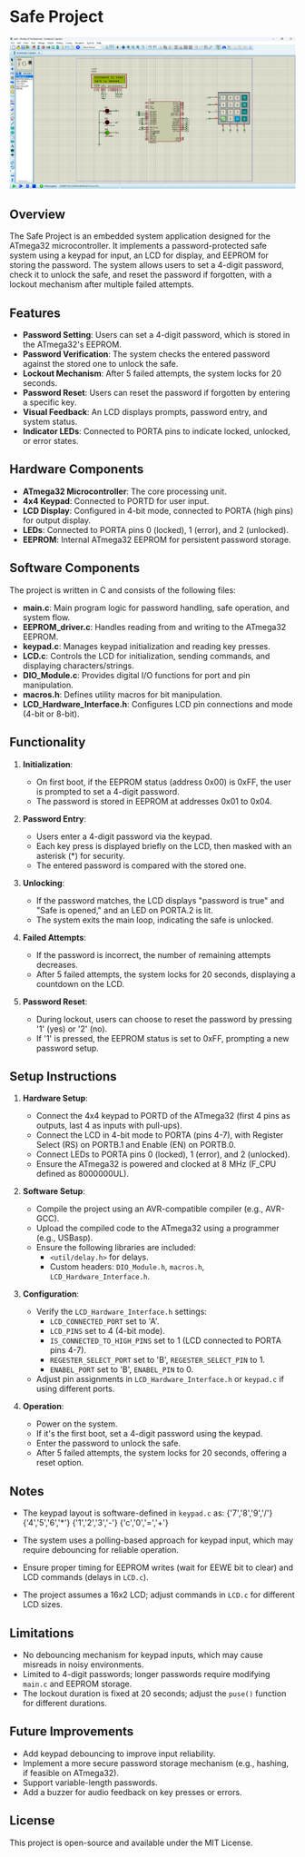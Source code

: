 # Safe Project

![Safe Project Screenshot](https://github.com/Ahmed2222002/Embedded-Systems/raw/Safe_Project/Screenshot.png)

## Overview
The Safe Project is an embedded system application designed for the ATmega32 microcontroller. It implements a password-protected safe system using a keypad for input, an LCD for display, and EEPROM for storing the password. The system allows users to set a 4-digit password, check it to unlock the safe, and reset the password if forgotten, with a lockout mechanism after multiple failed attempts.

## Features
- **Password Setting**: Users can set a 4-digit password, which is stored in the ATmega32's EEPROM.
- **Password Verification**: The system checks the entered password against the stored one to unlock the safe.
- **Lockout Mechanism**: After 5 failed attempts, the system locks for 20 seconds.
- **Password Reset**: Users can reset the password if forgotten by entering a specific key.
- **Visual Feedback**: An LCD displays prompts, password entry, and system status.
- **Indicator LEDs**: Connected to PORTA pins to indicate locked, unlocked, or error states.

## Hardware Components
- **ATmega32 Microcontroller**: The core processing unit.
- **4x4 Keypad**: Connected to PORTD for user input.
- **LCD Display**: Configured in 4-bit mode, connected to PORTA (high pins) for output display.
- **LEDs**: Connected to PORTA pins 0 (locked), 1 (error), and 2 (unlocked).
- **EEPROM**: Internal ATmega32 EEPROM for persistent password storage.

## Software Components
The project is written in C and consists of the following files:

- **main.c**: Main program logic for password handling, safe operation, and system flow.
- **EEPROM_driver.c**: Handles reading from and writing to the ATmega32 EEPROM.
- **keypad.c**: Manages keypad initialization and reading key presses.
- **LCD.c**: Controls the LCD for initialization, sending commands, and displaying characters/strings.
- **DIO_Module.c**: Provides digital I/O functions for port and pin manipulation.
- **macros.h**: Defines utility macros for bit manipulation.
- **LCD_Hardware_Interface.h**: Configures LCD pin connections and mode (4-bit or 8-bit).

## Functionality
1. **Initialization**:
   - On first boot, if the EEPROM status (address 0x00) is 0xFF, the user is prompted to set a 4-digit password.
   - The password is stored in EEPROM at addresses 0x01 to 0x04.

2. **Password Entry**:
   - Users enter a 4-digit password via the keypad.
   - Each key press is displayed briefly on the LCD, then masked with an asterisk (*) for security.
   - The entered password is compared with the stored one.

3. **Unlocking**:
   - If the password matches, the LCD displays "password is true" and "Safe is opened," and an LED on PORTA.2 is lit.
   - The system exits the main loop, indicating the safe is unlocked.

4. **Failed Attempts**:
   - If the password is incorrect, the number of remaining attempts decreases.
   - After 5 failed attempts, the system locks for 20 seconds, displaying a countdown on the LCD.

5. **Password Reset**:
   - During lockout, users can choose to reset the password by pressing '1' (yes) or '2' (no).
   - If '1' is pressed, the EEPROM status is set to 0xFF, prompting a new password setup.

## Setup Instructions
1. **Hardware Setup**:
   - Connect the 4x4 keypad to PORTD of the ATmega32 (first 4 pins as outputs, last 4 as inputs with pull-ups).
   - Connect the LCD in 4-bit mode to PORTA (pins 4-7), with Register Select (RS) on PORTB.1 and Enable (EN) on PORTB.0.
   - Connect LEDs to PORTA pins 0 (locked), 1 (error), and 2 (unlocked).
   - Ensure the ATmega32 is powered and clocked at 8 MHz (F_CPU defined as 8000000UL).

2. **Software Setup**:
   - Compile the project using an AVR-compatible compiler (e.g., AVR-GCC).
   - Upload the compiled code to the ATmega32 using a programmer (e.g., USBasp).
   - Ensure the following libraries are included:
     - `<util/delay.h>` for delays.
     - Custom headers: `DIO_Module.h`, `macros.h`, `LCD_Hardware_Interface.h`.

3. **Configuration**:
   - Verify the `LCD_Hardware_Interface.h` settings:
     - `LCD_CONNECTED_PORT` set to 'A'.
     - `LCD_PINS` set to 4 (4-bit mode).
     - `IS_CONNECTED_TO_HIGH_PINS` set to 1 (LCD connected to PORTA pins 4-7).
     - `REGESTER_SELECT_PORT` set to 'B', `REGESTER_SELECT_PIN` to 1.
     - `ENABEL_PORT` set to 'B', `ENABEL_PIN` to 0.
   - Adjust pin assignments in `LCD_Hardware_Interface.h` or `keypad.c` if using different ports.

4. **Operation**:
   - Power on the system.
   - If it's the first boot, set a 4-digit password using the keypad.
   - Enter the password to unlock the safe.
   - After 5 failed attempts, the system locks for 20 seconds, offering a reset option.

## Notes
- The keypad layout is software-defined in `keypad.c` as:
{'7','8','9','/'}
{'4','5','6','*'}
{'1','2','3','-'}
{'c','0','=','+'}

- The system uses a polling-based approach for keypad input, which may require debouncing for reliable operation.
- Ensure proper timing for EEPROM writes (wait for EEWE bit to clear) and LCD commands (delays in `LCD.c`).
- The project assumes a 16x2 LCD; adjust commands in `LCD.c` for different LCD sizes.

## Limitations
- No debouncing mechanism for keypad inputs, which may cause misreads in noisy environments.
- Limited to 4-digit passwords; longer passwords require modifying `main.c` and EEPROM storage.
- The lockout duration is fixed at 20 seconds; adjust the `puse()` function for different durations.

## Future Improvements
- Add keypad debouncing to improve input reliability.
- Implement a more secure password storage mechanism (e.g., hashing, if feasible on ATmega32).
- Support variable-length passwords.
- Add a buzzer for audio feedback on key presses or errors.

## License
This project is open-source and available under the MIT License.
